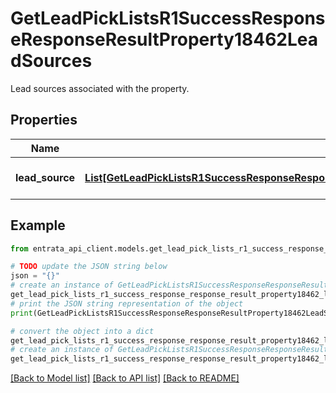 # GetLeadPickListsR1SuccessResponseResponseResultProperty18462LeadSources

Lead sources associated with the property.

## Properties

Name | Type | Description | Notes
------------ | ------------- | ------------- | -------------
**lead_source** | [**List[GetLeadPickListsR1SuccessResponseResponseResultProperty18462LeadSourcesLeadSourceInner]**](GetLeadPickListsR1SuccessResponseResponseResultProperty18462LeadSourcesLeadSourceInner.md) | A list of lead sources. | [optional] 

## Example

```python
from entrata_api_client.models.get_lead_pick_lists_r1_success_response_response_result_property18462_lead_sources import GetLeadPickListsR1SuccessResponseResponseResultProperty18462LeadSources

# TODO update the JSON string below
json = "{}"
# create an instance of GetLeadPickListsR1SuccessResponseResponseResultProperty18462LeadSources from a JSON string
get_lead_pick_lists_r1_success_response_response_result_property18462_lead_sources_instance = GetLeadPickListsR1SuccessResponseResponseResultProperty18462LeadSources.from_json(json)
# print the JSON string representation of the object
print(GetLeadPickListsR1SuccessResponseResponseResultProperty18462LeadSources.to_json())

# convert the object into a dict
get_lead_pick_lists_r1_success_response_response_result_property18462_lead_sources_dict = get_lead_pick_lists_r1_success_response_response_result_property18462_lead_sources_instance.to_dict()
# create an instance of GetLeadPickListsR1SuccessResponseResponseResultProperty18462LeadSources from a dict
get_lead_pick_lists_r1_success_response_response_result_property18462_lead_sources_from_dict = GetLeadPickListsR1SuccessResponseResponseResultProperty18462LeadSources.from_dict(get_lead_pick_lists_r1_success_response_response_result_property18462_lead_sources_dict)
```
[[Back to Model list]](../README.md#documentation-for-models) [[Back to API list]](../README.md#documentation-for-api-endpoints) [[Back to README]](../README.md)



